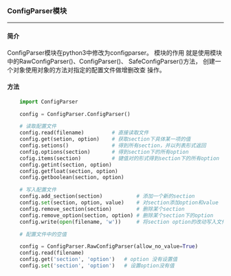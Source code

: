 ### ConfigParser模块

---

#### 简介

ConfigParser模块在python3中修改为configparser。
模块的作用 就是使用模块中的RawConfigParser()、ConfigParser()、 SafeConfigParser()方法，
创建一个对象使用对象的方法对指定的配置文件做增删改查 操作。


#### 方法

```python
    import ConfigParser

    config = ConfigParser.ConfigParser()

    # 读取配置文件
    config.read(filename)         # 直接读取文件
    config.get(setion, option)    # 获取section下具体某一项的值
    config.setions()              # 得到所有section，并以列表形式返回
    config.options(section)       # 得到section下的所有option
    cofig.items(section)          # 键值对的形式得到section下的所有option
    config.getint(section, option)
    config.getfloat(section, option)
    config.getboolean(section, option)

    # 写入配置文件
    config.add_section(section)           # 添加一个新的section
    config.set(section, option, value)    # 对section添加option和value
    config.remove_section(section)        # 删除某个section
    config.remove_option(section, option) # 删除某个section下的option
    config.write(open(filename, 'w'))     # 将section option的改动写入文件

    # 配置文件中的空值

    config = ConfigParser.RawConfigParser(allow_no_value=True)
    config.read(filename)
    config.get('section', 'option')   # option 没有设置值
    config.set('section', 'option')   # 设置option没有值

```
